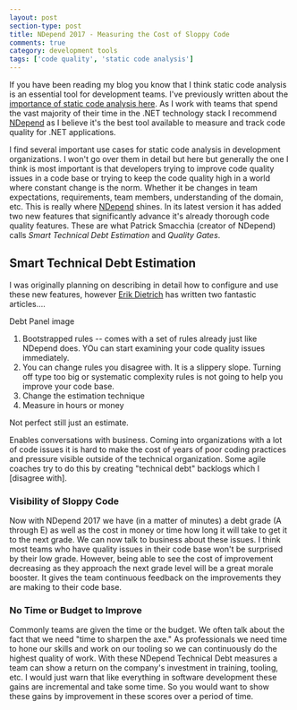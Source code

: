 ```yaml
---
layout: post
section-type: post
title: NDepend 2017 - Measuring the Cost of Sloppy Code
comments: true
category: development tools
tags: ['code quality', 'static code analysis']
---
```


If you have been reading my blog you know that I think static code analysis is an essential tool for development teams. 
I've previously written about the [importance of static code analysis here](/2015/08/30/the-importance-of-static-code-analysis.html). As I work with teams that spend the vast majority of their time in the .NET technology stack I recommend [NDepend](http://www.ndepend.com) as I believe it's the best tool available to measure
and track code quality for .NET applications.

I find several important use cases for static code analysis in development organizations. I won't go over them in detail but here but generally the one I think is most important is that developers trying to improve code quality issues in a code base or trying to keep the code quality high in a world where constant change is the norm. Whether it be changes in team expectations, requirements, team members, understanding of the domain, etc. This is really where [NDepend](http://www.ndepend) shines. In its latest version it has added two new features that significantly advance it's already thorough code quality features. These are what Patrick Smacchia (creator of NDepend) calls _Smart Technical Debt Estimation_ and _Quality Gates_.

## Smart Technical Debt Estimation
I was originally planning on describing in detail how to configure and use these new features, however [Erik Dietrich](http://www.daedtech.com) has written two fantastic articles....

Debt Panel image

1. Bootstrapped rules -- comes with a set of rules already just like NDepend does. YOu can start examining your code quality issues immediately. 
1. You can change rules you disagree with. It is a slippery slope. Turning off type too big or systematic complexity rules is not going to help you improve your code base. 
1. Change the estimation technique
1. Measure in hours or money

Not perfect still just an estimate.

Enables conversations with business. Coming into organizations with a lot of code issues it is hard to make the cost of years of poor coding practices and pressure visible outside of the technical organization. Some agile coaches try to do this by creating "technical debt" backlogs which I [disagree with]. 

### Visibility of Sloppy Code
Now with NDepend 2017 we have (in a matter of minutes) a debt grade (A through E) as well as the cost in money or time how long it will take to get it to the next grade. We can now talk to business about these issues. I think most teams who have quality issues in their code base won't be surprised by their low grade. However, being able to see the cost of improvement decreasing as they approach the next grade level will be a great morale booster. It gives the team continuous feedback on the improvements they are making to their code base.

### No Time or Budget to Improve
Commonly teams are given the time or the budget. We often talk about the fact that we need "time to sharpen the axe." As professionals we need time to hone our skills and work on our tooling so we can continuously do the highest quality of work. With these NDepend Technical Debt measures a team can show a return on the company's investment in training, tooling, etc. I would just warn that like everything in software development these gains are incremental and take some time. So you would want to show these gains by improvement in these scores over a period of time. 

